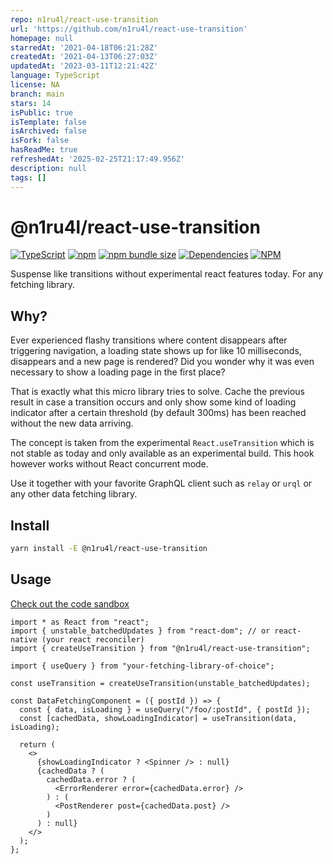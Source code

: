 ```yaml
---
repo: n1ru4l/react-use-transition
url: 'https://github.com/n1ru4l/react-use-transition'
homepage: null
starredAt: '2021-04-18T06:21:28Z'
createdAt: '2021-04-13T06:27:03Z'
updatedAt: '2023-03-11T12:21:42Z'
language: TypeScript
license: NA
branch: main
stars: 14
isPublic: true
isTemplate: false
isArchived: false
isFork: false
hasReadMe: true
refreshedAt: '2025-02-25T21:17:49.956Z'
description: null
tags: []
---
```


# @n1ru4l/react-use-transition

[![TypeScript](https://img.shields.io/badge/%3C%2F%3E-TypeScript-%230074c1.svg)](http://www.typescriptlang.org/)
[![npm](https://img.shields.io/npm/v/@n1ru4l/react-use-transition.svg)](https://www.npmjs.com/package/@n1ru4l/react-use-transition)
[![npm bundle size](https://img.shields.io/bundlephobia/min/@n1ru4l/react-use-transition)](https://bundlephobia.com/result?p=@n1ru4l/react-use-transition)
[![Dependencies](https://img.shields.io/david/n1ru4l/react-use-transition)](https://www.npmjs.com/package/@n1ru4l/react-use-transition)
[![NPM](https://img.shields.io/npm/dm/@n1ru4l/react-use-transition.svg)](https://www.npmjs.com/package/@n1ru4l/react-use-transition)

Suspense like transitions without experimental react features today. For any fetching library.

## Why?

Ever experienced flashy transitions where content disappears after triggering navigation, a loading state shows up for like 10 milliseconds, disappears and a new page is rendered? Did you wonder why it was even necessary to show a loading page in the first place?

That is exactly what this micro library tries to solve. Cache the previous result in case a transition occurs and only show some kind of loading indicator after a certain threshold (by default 300ms) has been reached without the new data arriving.

The concept is taken from the experimental `React.useTransition` which is not stable as today and only available as an experimental build. This hook however works without React concurrent mode.

Use it together with your favorite GraphQL client such as `relay` or `urql` or any other data fetching library.

## Install

```bash
yarn install -E @n1ru4l/react-use-transition
```

## Usage

[Check out the code sandbox](https://codesandbox.io/s/usetransition-85v3c?file=/src/index.js)

```tsx
import * as React from "react";
import { unstable_batchedUpdates } from "react-dom"; // or react-native (your react reconciler)
import { createUseTransition } from "@n1ru4l/react-use-transition";

import { useQuery } from "your-fetching-library-of-choice";

const useTransition = createUseTransition(unstable_batchedUpdates);

const DataFetchingComponent = ({ postId }) => {
  const { data, isLoading } = useQuery("/foo/:postId", { postId });
  const [cachedData, showLoadingIndicator] = useTransition(data, isLoading);

  return (
    <>
      {showLoadingIndicator ? <Spinner /> : null}
      {cachedData ? (
        cachedData.error ? (
          <ErrorRenderer error={cachedData.error} />
        ) : (
          <PostRenderer post={cachedData.post} />
        )
      ) : null}
    </>
  );
};
```
